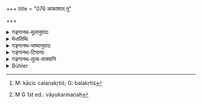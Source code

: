 +++
title = "076 आकाशात् तु"

+++

<details><summary>गङ्गानथ-मूलानुवादः</summary>

After Ākāśa, from out of the same evolvent [‘Mind’], there comes into existence the pure and potent Wind, the vehicle of all odours; and it is held to be endowed with the quality of Touch.—(76)
</details>

<details><summary>मेधातिथिः</summary>

भूताद् भूतान्तरस्योत्पत्तिर् नेष्यते । महतः सर्वभूतानाम् उत्पत्त्यभ्युपगमात्, तेनैवं व्याख्यायते । आकाशाद् अनन्तरं महतो **विकुर्वाणात्** स्पर्शमात्रभावं गताद् **वायुर् जायते** । सर्वगन्धाञ् छुचीन् अशुचींश् च वहति । अथ च **शुचिः** पवित्रः । **बलवान्** । यावती काचिद् विकृतिश्[^११२] चेष्टारूपा सा वायुकर्म[^११३] कम्पाक्षेपोर्ध्वाधस्तिर्यग्गमनादिलक्षणा । यत्किंचिच् चलितं स्पन्दितं तत् सर्वं वाय्वायत्तम् इत्य् एतत् प्रदर्शयितुं **बलवान्** इत्य् उक्तम् । उत्तरत्रापि याः पञ्चम्यस् ता न जन्यर्थापेक्षाः । किं तर्हि वायोः परतो ऽनन्तरम् इत्य् एवं योजनीयाः ॥ १.७६ ॥


[^११३]:
     M G 1st ed.: vāyukarmaṇaḥ


[^११२]:
     M: kācic calanakṛtiś; G: balakṛtiś
</details>

<details><summary>गङ्गानथ-भाष्यानुवादः</summary>

Though the creation of the ‘Principles’ has been already described, it is stated again for the purpose of pointing out the details not set forth before.

*Vikurute*, ‘*evolves*,’—*i.e*., being impelled, by Brahmā, it brings
about creation in a particular manner;—from out of the ‘Mind’ (*i.e*., the Great Principle of Intelligence), thus propelled (to modification) is produced *Ākāśa*; and this *Ākāśa* possesses the quality known as ‘Sound ‘*Quality*’ is that which subsists (in a substance); and the substratum of the quality of Sound is *Ākāśa*, in the sense that no Sound is possible apart from *Ākāśa*.—(75)
</details>

<details><summary>गङ्गानथ-टिप्पन्यः</summary>

Medhātithi forces the Sāṅkhya doctrine on Manu, whose words clearly
favour the *Vaiśeṣika* view.

The words clearly mean ‘From out of Ākāśa, undergoing modifications,
proceeds Vāyu.’ But Medhātithi construes them to mean—‘After Ākāśa—(from
out of Mahat) which undergoes modifications—proceeds Vāyu &c.,’—in order
to make it agree with the Sāṅkhya doctrine that Vāyu, like every other
elementary substance, proceeds from Mahat.
</details>

<details><summary>गङ्गानथ-तुल्य-वाक्यानि</summary>

See Comparative notes for [Verse 1.75 (Ākāśa produced out of
‘Mind’)].
</details>

<details><summary>Bühler</summary>

076	But from ether, modifying itself, springs the pure, powerful wind, the vehicle of all perfumes; that is held to possess the quality of touch.
</details>
